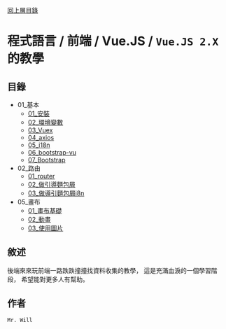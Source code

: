 [回上層目錄](../README.md)

# 程式語言 / 前端 / Vue.JS / `Vue.JS 2.X`的教學

## **目錄**
+ 01_基本
    + [01_安裝](01_基本/01_安裝.md)
    + [02_環境變數](01_基本/02_環境變數.md)
    + [03_Vuex](01_基本/03_Vuex.md)
    + [04_axios](01_基本/04_axios.md)
    + [05_i18n](01_基本/05_i18n.md)
    + [06_bootstrap-vu](01_基本/06_bootstrap-vue.md)
    + [07_Bootstrap](01_基本/07_Bootstrap.md)
+ 02_路由
    + [01_router](02_路由/01_router.md)
    + [02_做引導麵包屑](02_路由/02_做引導麵包屑.md)
    + [03_做導引麵包屑i8n](02_路由/03_做導引麵包屑i8n.md)
+ 05_畫布
    + [01_畫布基礎](05_畫布/01_畫布基礎.md)
    + [02_動畫](05_畫布/02_動畫.md)
    + [03_使用圖片](05_畫布/03_使用圖片.md)

## **敘述**
後端來來玩前端一路跌跌撞撞找資料收集的教學，
這是充滿血淚的一個學習階段，
希望能對更多人有幫助。

## **作者**
`Mr. Will`

